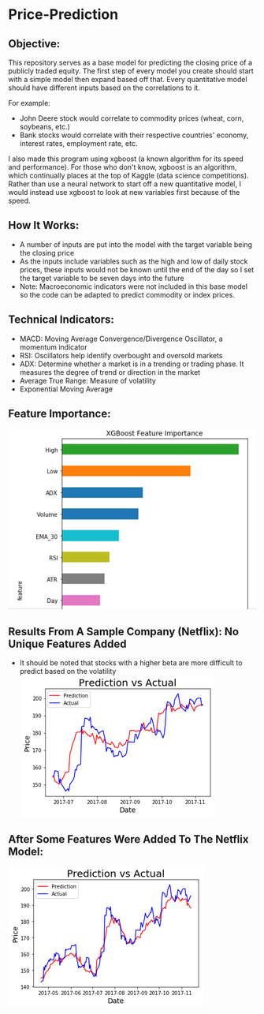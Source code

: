# Price-Prediction


## Objective:  
This repository serves as a base model for predicting the closing price of a publicly traded equity.   The first step of every model you create should start with a simple model then expand based off that.  Every quantitative model should have different inputs based on the correlations to it.  

For example:
* John Deere stock would correlate to commodity prices (wheat, corn, soybeans, etc.)
* Bank stocks would correlate with their respective countries' economy, interest rates, employment rate, etc.

I also made this program using xgboost (a known algorithm for its speed and performance).  For those who don't know, xgboost is an algorithm, which continually places at the top of Kaggle (data science competitions).  Rather than use a neural network to start off a new quantitative model, I would instead use xgboost to look at new variables first because of the speed.  

## How It Works:
* A number of inputs are put into the model with the target variable being the closing price
* As the inputs include variables such as the high and low of daily stock prices, these inputs would not be known until the end of the day so I set the target variable to be seven days into the future
* Note: Macroeconomic indicators were not included in this base model so the code can be adapted to predict commodity or index prices. 

## Technical Indicators:
* MACD: Moving Average Convergence/Divergence Oscillator, a momentum indicator
* RSI: Oscillators help identify overbought and oversold markets
* ADX: Determine whether a market is in a trending or trading phase.  It measures the degree of trend or direction in the market
* Average True Range: Measure of volatility
* Exponential Moving Average

## Feature Importance:
![picture](Base_Model_Feature_Importance.png)

## Results From A Sample Company (Netflix): No Unique Features Added
*  It should be noted that stocks with a higher beta are more difficult to predict based on the volatility 
![picture](BaseModel_Results.png)

## After Some Features Were Added To The Netflix Model:
![picture](nflx_model_updated.png)

